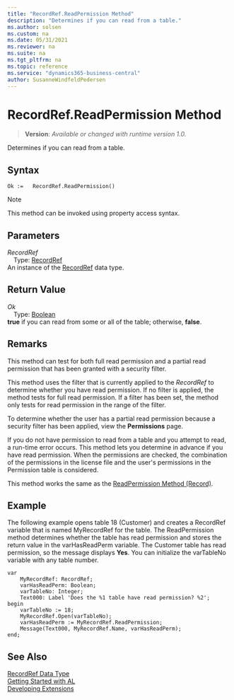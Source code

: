 ```yaml
---
title: "RecordRef.ReadPermission Method"
description: "Determines if you can read from a table."
ms.author: solsen
ms.custom: na
ms.date: 05/31/2021
ms.reviewer: na
ms.suite: na
ms.tgt_pltfrm: na
ms.topic: reference
ms.service: "dynamics365-business-central"
author: SusanneWindfeldPedersen
---
```

[//]: # (START>DO_NOT_EDIT)
[//]: # (IMPORTANT:Do not edit any of the content between here and the END>DO_NOT_EDIT.)
[//]: # (Any modifications should be made in the .xml files in the ModernDev repo.)
# RecordRef.ReadPermission Method
> **Version**: _Available or changed with runtime version 1.0._

Determines if you can read from a table.


## Syntax
```
Ok :=   RecordRef.ReadPermission()
```
> [!NOTE]
> This method can be invoked using property access syntax.

## Parameters
*RecordRef*  
&emsp;Type: [RecordRef](recordref-data-type.md)  
An instance of the [RecordRef](recordref-data-type.md) data type.  

## Return Value
*Ok*  
&emsp;Type: [Boolean](../boolean/boolean-data-type.md)  
**true** if you can read from some or all of the table; otherwise, **false**.


[//]: # (IMPORTANT: END>DO_NOT_EDIT)

## Remarks  
 This method can test for both full read permission and a partial read permission that has been granted with a security filter.  
  
 This method uses the filter that is currently applied to the *RecordRef* to determine whether you have read permission. If no filter is applied, the method tests for full read permission. If a filter has been set, the method only tests for read permission in the range of the filter.  
  
 To determine whether the user has a partial read permission because a security filter has been applied, view the **Permissions** page. <!-- Links For more information, see [How to: Set Security Filters](How-to-Set-Security-Filters.md). -->  
  
 If you do not have permission to read from a table and you attempt to read, a run-time error occurs. This method lets you determine in advance if you have read permission. When the permissions are checked, the combination of the permissions in the license file and the user's permissions in the Permission table is considered.  
  
 This method works the same as the [ReadPermission Method \(Record\)](../record/record-readpermission-method.md).  
  
## Example  
 The following example opens table 18 \(Customer\) and creates a RecordRef variable that is named MyRecordRef for the table. The ReadPermission method determines whether the table has read permission and stores the return value in the varHasReadPerm variable. The Customer table has read permission, so the message displays **Yes**. You can initialize the varTableNo variable with any table number. 
  
```al
var
    MyRecordRef: RecordRef;
    varHasReadPerm: Boolean;
    varTableNo: Integer;
    Text000: Label 'Does the %1 table have read permission? %2'; 
begin      
    varTableNo := 18;  
    MyRecordRef.Open(varTableNo);  
    varHasReadPerm := MyRecordRef.ReadPermission;  
    Message(Text000, MyRecordRef.Name, varHasReadPerm);  
end;
```  
  

## See Also
[RecordRef Data Type](recordref-data-type.md)  
[Getting Started with AL](../../devenv-get-started.md)  
[Developing Extensions](../../devenv-dev-overview.md)